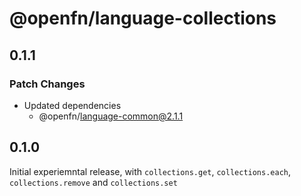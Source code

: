 # @openfn/language-collections

## 0.1.1

### Patch Changes

- Updated dependencies
  - @openfn/language-common@2.1.1

## 0.1.0

Initial experiemntal release, with `collections.get`, `collections.each`,
`collections.remove` and `collections.set`

